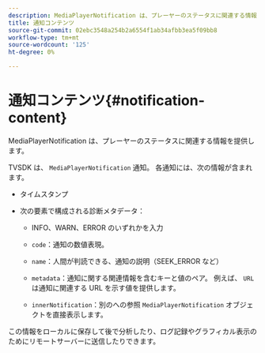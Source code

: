 ```yaml
---
description: MediaPlayerNotification は、プレーヤーのステータスに関連する情報を提供します。
title: 通知コンテンツ
source-git-commit: 02ebc3548a254b2a6554f1ab34afbb3ea5f09bb8
workflow-type: tm+mt
source-wordcount: '125'
ht-degree: 0%

---
```


# 通知コンテンツ{#notification-content}

MediaPlayerNotification は、プレーヤーのステータスに関連する情報を提供します。

TVSDK は、 `MediaPlayerNotification` 通知。 各通知には、次の情報が含まれます。

* タイムスタンプ
* 次の要素で構成される診断メタデータ：

   * INFO、WARN、ERROR のいずれかを入力
   * `code`：通知の数値表現。
   * `name`：人間が判読できる、通知の説明（SEEK_ERROR など）
   * `metadata`：通知に関する関連情報を含むキーと値のペア。 例えば、 `URL` は通知に関連する URL を示す値を提供します。

   * `innerNotification`：別のへの参照 `MediaPlayerNotification` オブジェクトを直接表示します。

この情報をローカルに保存して後で分析したり、ログ記録やグラフィカル表示のためにリモートサーバーに送信したりできます。
